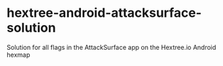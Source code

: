 # hextree-android-attacksurface-solution
Solution for all flags in the AttackSurface app on the Hextree.io Android hexmap

